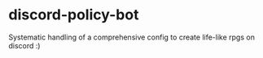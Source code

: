 # discord-policy-bot
Systematic handling of a comprehensive config to create life-like rpgs on discord :)
